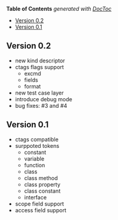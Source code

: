 **Table of Contents**  *generated with [DocToc](http://doctoc.herokuapp.com/)*

- [Version 0.2](#version-02)
- [Version 0.1](#version-01)

Version 0.2
-----------

* new kind descriptor
* ctags flags support
    * excmd
    * fields
    * format
* new test case layer
* introduce debug mode
* bug fixes: #3 and #4

Version 0.1
-----------

* ctags compatible
* surppoted tokens
    * constant
    * variable
    * function
    * class
    * class method
    * class property
    * class constant
    * interface
* scope field support
* access field support
